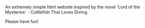An extremely simple html website inspired by the novel 'Lord of the Mysteries' - Cuttlefish That Loves Diving.

Please have fun!
